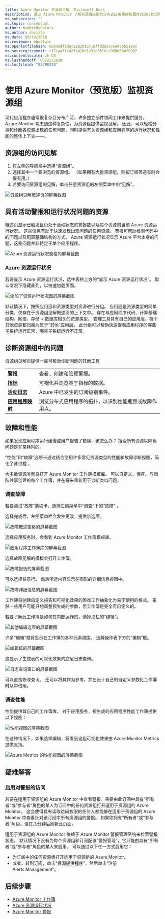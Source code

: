 ```yaml
---
title: Azure Monitor 资源组见解 |Microsoft Docs
description: 通过 Azure Monitor 了解资源组级别的分布式应用程序和服务的运行状况和性能
ms.subservice: ''
ms.topic: conceptual
author: NumberByColors
ms.author: daviste
ms.date: 09/19/2018
ms.reviewer: mbullwin
ms.openlocfilehash: 06bdedf1dac92a2010718ffd3eb5c6e43bb51e6c
ms.sourcegitcommit: cf7caaf1e42f1420e1491e3616cc989d504f0902
ms.contentlocale: zh-CN
ms.lasthandoff: 05/22/2020
ms.locfileid: "83798120"
---
```

# <a name="monitor-resource-groups-with-azure-monitor-preview"></a>使用 Azure Monitor（预览版）监视资源组

现代应用程序通常很复杂且分布广泛，许多独立部件协同工作来提供服务。 Azure Monitor 考虑到这种复杂性，为资源组提供监视见解。 因此，可以轻松分类和诊断各资源出现的任何问题，同时提供有关资源组和应用程序的运行状况和性能的整体上下文&mdash;&mdash;。

## <a name="access-insights-for-resource-groups"></a>资源组的访问见解

1. 在左侧的导航栏中选择“资源组”。
2. 选择其中一个要浏览的资源组。 （如果拥有大量资源组，则按订阅筛选有时会很有用。）
3. 若要访问资源组的见解，单击任意资源组的左侧菜单中的“见解”。

![资源组见解概述页的屏幕截图](./media/resource-group-insights/0001-overview.png)

## <a name="resources-with-active-alerts-and-health-issues"></a>具有活动警报和运行状况问题的资源

概述页显示已触发且仍处于活动状态的警报数以及每个资源的当前 Azure 资源运行状况。 这些信息有助于快速发现出现问题的任何资源。 警报可帮助检测代码中的问题以及配置基础结构的方式。 Azure 资源运行状况显示 Azure 平台本身的问题，这些问题并非特定于单个应用程序。

![Azure 资源运行状况窗格的屏幕截图](./media/resource-group-insights/0002-overview.png)

### <a name="azure-resource-health"></a>Azure 资源运行状况

若要显示 Azure 资源运行状况，选中表格上方的“显示 Azure 资源运行状况”。 默认情况下隐藏此列，以快速加载页面。

![添加了资源运行状况图的屏幕截图](./media/resource-group-insights/0003-overview.png)

默认情况下，按照应用层和资源类型对资源进行分组。 应用层是资源类型的简单分类，仅存在于资源组见解概述页的上下文中。 存在与应用程序代码、计算基础结构、网络、存储 + 数据库相关的资源类型。 管理工具具有自己的应用层，每个其他资源都归类为属于“其他”应用层。 此分组可以帮助快速查看应用程序的哪些子系统运行正常，哪些子系统运行不正常。

## <a name="diagnose-issues-in-your-resource-group"></a>诊断资源组中的问题

资源组见解页提供一些可帮助诊断问题的其他工具

   |         |          |
   | ---------------- |:-----|
   | [**警报**](https://docs.microsoft.com/azure/monitoring-and-diagnostics/monitoring-overview-unified-alerts)      |  查看、创建和管理警报。 |
   | [**指标**](https://docs.microsoft.com/azure/monitoring-and-diagnostics/monitoring-overview-metrics) | 可视化并浏览基于指标的数据。    |
   | [**活动日志**](https://docs.microsoft.com/azure/monitoring-and-diagnostics/monitoring-overview-activity-logs) | Azure 中已发生的订阅级别事件。  |
   | [**应用程序映射**](https://docs.microsoft.com/azure/application-insights/app-insights-app-map) | 浏览分布式应用程序的拓扑，以识别性能瓶颈或故障作用点。 |

## <a name="failures-and-performance"></a>故障和性能

如果发现应用程序运行缓慢或用户报告了错误，该怎么办？ 搜索所有资源以隔离问题是非常耗时的。

“性能”和“故障”选项卡通过结合使用许多常见资源类型的性能和故障诊断视图，简化了此过程 。

大多数资源类型将打开 Azure Monitor 工作簿模板库。 可以自定义、保存、与团队共享创建的每个工作簿，并在将来重新用于诊断类似问题。

### <a name="investigate-failures"></a>调查故障

若要测试“故障”选项卡，选择左侧菜单中“调查”下的“故障” 。

选择完成后，左侧菜单栏会发生更改，提供新选项。

![故障概述窗格的屏幕截图](./media/resource-group-insights/00004-failures.png)

选择应用服务时，会看到 Azure Monitor 工作簿模板库。

![应用程序工作簿库的屏幕截图](./media/resource-group-insights/0005-failure-insights-workbook.png)

选择故障见解的模板会打开工作簿。

![故障报告的屏幕截图](./media/resource-group-insights/0006-failure-visual.png)

可以选择任意行。 然后所选内容显示在图形的详细信息视图中。

![故障详细信息的屏幕截图](./media/resource-group-insights/0007-failure-details.png)

工作簿将创建自定义报告和可视化效果的困难工作抽象化为易于使用的格式。 虽然一些用户可能只想调整预生成的参数，但工作簿是完全可自定义的。

若要了解此工作簿是如何在内部运作的，选择顶栏的“编辑”。

![其他编辑选项的屏幕截图](./media/resource-group-insights/0008-failure-edit.png)

许多“编辑”框将显示在工作簿的各种元素周围。 选择操作表下方的“编辑”框。

![编辑框的屏幕截图](./media/resource-group-insights/0009-failure-edit-graph.png)

这显示了生成表的可视化效果的底层日志查询。

 ![日志查询窗口的屏幕截图](./media/resource-group-insights/0010-failure-edit-query.png)

可以直接修改查询。 还可以将其作为参考，并在设计自己的自定义参数化工作簿时从中借用。

### <a name="investigate-performance"></a>调查性能

性能提供其自己的工作簿库。 对于应用服务，预生成的应用程序性能工作簿提供以下视图：

 ![性能视图的屏幕截图](./media/resource-group-insights/0011-performance.png)

在这种情况下，如果选择编辑，将看到这组可视化效果由 Azure Monitor Metrics 提供支持。

 ![Azure Metrics 的性能视图的屏幕截图](./media/resource-group-insights/0012-performance-metrics.png)

## <a name="troubleshooting"></a>疑难解答

### <a name="enabling-access-to-alerts"></a>启用对警报的访问

若要在适用于资源组的 Azure Monitor 中查看警报，需要由此订阅中具有“所有者”或“参与者”角色的某人为订阅中的任何资源组打开适用于资源组的 Azure Monitor。 这会使得具有读取访问权限的任何人都能够在适用于资源组的 Azure Monitor 中查看针对该订阅中所有资源组的警报。 如果你拥有“所有者”或“参与者”角色，请在几分钟后刷新此页面。

适用于资源组的 Azure Monitor 依赖于 Azure Monitor 警报管理系统来检索警报状态。 默认情况下没有为每个资源组和订阅配置“警报管理”，它只能由具有“所有者”或“参与者”角色的某人来启用。 可以通过以下任一方式启用它：
* 为订阅中的任何资源组打开适用于资源组的 Azure Monitor。
* 或者，转到订阅，单击“资源提供程序”，然后单击“注册 Alerts.Management”。

## <a name="next-steps"></a>后续步骤

- [Azure Monitor 工作簿](https://docs.microsoft.com/azure/azure-monitor/platform/workbooks-overview)
- [Azure 资源运行状况](https://docs.microsoft.com/azure/service-health/resource-health-overview)
- [Azure Monitor 警报](https://docs.microsoft.com/azure/monitoring-and-diagnostics/monitoring-overview-unified-alerts)
